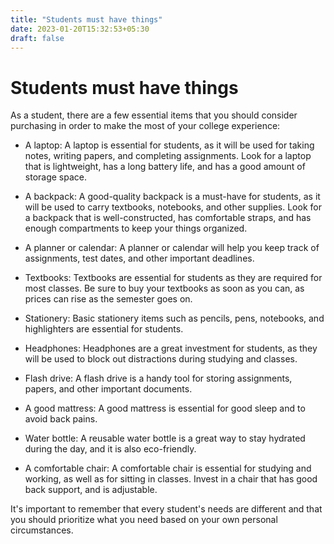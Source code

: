 ```yaml
---
title: "Students must have things"
date: 2023-01-20T15:32:53+05:30
draft: false
---
```


# Students must have things

As a student, there are a few essential items that you should consider purchasing in order to make the most of your college experience:

- A laptop: A laptop is essential for students, as it will be used for taking notes, writing papers, and completing assignments. Look for a laptop that is lightweight, has a long battery life, and has a good amount of storage space.

- A backpack: A good-quality backpack is a must-have for students, as it will be used to carry textbooks, notebooks, and other supplies. Look for a backpack that is well-constructed, has comfortable straps, and has enough compartments to keep your things organized.

- A planner or calendar: A planner or calendar will help you keep track of assignments, test dates, and other important deadlines.

- Textbooks: Textbooks are essential for students as they are required for most classes. Be sure to buy your textbooks as soon as you can, as prices can rise as the semester goes on.

- Stationery: Basic stationery items such as pencils, pens, notebooks, and highlighters are essential for students.

- Headphones: Headphones are a great investment for students, as they will be used to block out distractions during studying and classes.

- Flash drive: A flash drive is a handy tool for storing assignments, papers, and other important documents.

- A good mattress: A good mattress is essential for good sleep and to avoid back pains.

- Water bottle: A reusable water bottle is a great way to stay hydrated during the day, and it is also eco-friendly.

- A comfortable chair: A comfortable chair is essential for studying and working, as well as for sitting in classes. Invest in a chair that has good back support, and is adjustable.

It's important to remember that every student's needs are different and that you should prioritize what you need based on your own personal circumstances.